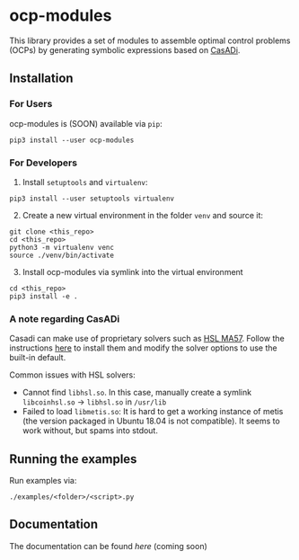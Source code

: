 # ocp-modules

This library provides a set of modules to assemble optimal control problems (OCPs) by generating
symbolic expressions based on [CasADi](https://web.casadi.org/).

## Installation

### For Users
ocp-modules is (SOON) available via `pip`:

```
pip3 install --user ocp-modules
```

### For Developers
1. Install `setuptools` and `virtualenv`:
```
pip3 install --user setuptools virtualenv
```

2. Create a new virtual environment in the folder `venv` and source it:
```
git clone <this_repo>
cd <this_repo>
python3 -m virtualenv venc
source ./venv/bin/activate
```

3. Install ocp-modules via symlink into the virtual environment
```
cd <this_repo>
pip3 install -e .
```

### A note regarding CasADi

Casadi can make use of proprietary solvers such as
[HSL MA57](http://www.hsl.rl.ac.uk/catalogue/ma57.html). Follow the instructions
[here](https://github.com/casadi/casadi/wiki/Obtaining-HSL) to install them and modify the solver
options to use the built-in default.

Common issues with HSL solvers:
* Cannot find `libhsl.so`. In this case, manually create a symlink `libcoinhsl.so` ->
  `libhsl.so` in `/usr/lib`
* Failed to load `libmetis.so`: It is hard to get a working instance of metis (the version packaged
  in Ubuntu 18.04 is not compatible). It seems to work without, but spams into stdout.

## Running the examples
Run examples via:

```
./examples/<folder>/<script>.py
```

## Documentation

The documentation can be found *here* (coming soon)